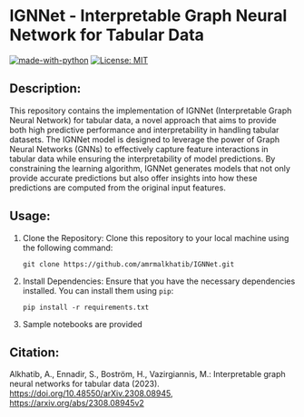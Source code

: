 # **IGNNet - Interpretable Graph Neural Network for Tabular Data**
[![made-with-python](https://img.shields.io/badge/Made%20with-Python-red.svg)](#python)
[![License: MIT](https://img.shields.io/badge/License-MIT-yellow.svg)](https://opensource.org/licenses/MIT) 

## **Description:**
This repository contains the implementation of IGNNet (Interpretable Graph Neural Network) for tabular data, a novel approach that aims to provide both high predictive performance and interpretability in handling tabular datasets. The IGNNet model is designed to leverage the power of Graph Neural Networks (GNNs) to effectively capture feature interactions in tabular data while ensuring the interpretability of model predictions. By constraining the learning algorithm, IGNNet generates models that not only provide accurate predictions but also offer insights into how these predictions are computed from the original input features.

## **Usage:**
1. Clone the Repository: Clone this repository to your local machine using the following command:
   ```
   git clone https://github.com/amrmalkhatib/IGNNet.git
   ```
2. Install Dependencies: Ensure that you have the necessary dependencies installed. You can install them using `pip`:
   ```
   pip install -r requirements.txt
   ```
3. Sample notebooks are provided



## **Citation:**
Alkhatib, A., Ennadir, S., Boström, H., Vazirgiannis, M.: Interpretable graph neural networks for tabular data (2023). https://doi.org/10.48550/arXiv.2308.08945, https://arxiv.org/abs/2308.08945v2
